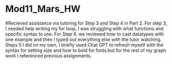 # Mod11_Mars_HW

#Recieved assistance via tutoring for Step 3 and Step 4 in Part 2. For step 3, I needed help writing my for loop, I was struggling with what functions and specific syntax to use. For Step 4, we reviewed how to cast datatypes with one example and then I typed out everything else with the tutor watching. Steps 5 I did on my own, I briefly used Chat GPT to refresh myself with the syntax for setting size and how to bold for fonts but for the rest of my graph work I referenced previous assignments. 
